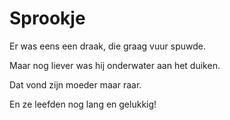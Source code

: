 # Sprookje

Er was eens een draak, die graag vuur spuwde.

Maar nog liever was hij onderwater aan het duiken.

Dat vond zijn moeder maar raar.

En ze leefden nog lang en gelukkig!
